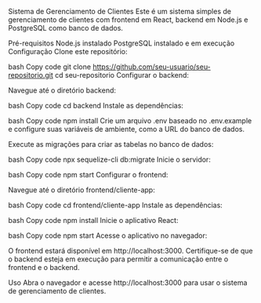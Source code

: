 Sistema de Gerenciamento de Clientes
Este é um sistema simples de gerenciamento de clientes com frontend em React, backend em Node.js e PostgreSQL como banco de dados.

Pré-requisitos
Node.js instalado
PostgreSQL instalado e em execução
Configuração
Clone este repositório:

bash
Copy code
git clone https://github.com/seu-usuario/seu-repositorio.git
cd seu-repositorio
Configurar o backend:

Navegue até o diretório backend:

bash
Copy code
cd backend
Instale as dependências:

bash
Copy code
npm install
Crie um arquivo .env baseado no .env.example e configure suas variáveis de ambiente, como a URL do banco de dados.

Execute as migrações para criar as tabelas no banco de dados:

bash
Copy code
npx sequelize-cli db:migrate
Inicie o servidor:

bash
Copy code
npm start
Configurar o frontend:

Navegue até o diretório frontend/cliente-app:

bash
Copy code
cd frontend/cliente-app
Instale as dependências:

bash
Copy code
npm install
Inicie o aplicativo React:

bash
Copy code
npm start
Acesse o aplicativo no navegador:

O frontend estará disponível em http://localhost:3000. Certifique-se de que o backend esteja em execução para permitir a comunicação entre o frontend e o backend.

Uso
Abra o navegador e acesse http://localhost:3000 para usar o sistema de gerenciamento de clientes.